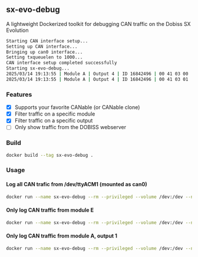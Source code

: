 ## sx-evo-debug

A lightweight Dockerized toolkit for debugging CAN traffic on the Dobiss SX Evolution

```bash
Starting CAN interface setup...
Setting up CAN interface...
Bringing up can0 interface...
Setting txqueuelen to 1000...
CAN interface setup completed successfully
Starting sx-evo-debug...
2025/03/14 19:13:55 | Module A | Output 4 | ID 16842496 | 00 41 03 00 
2025/03/14 19:13:55 | Module A | Output 4 | ID 16842496 | 00 41 03 01
```

### Features

- [x] Supports your favorite CANable (or CANable clone)
- [x] Filter traffic on a specific module
- [x] Filter traffic on a specific output
- [ ] Only show traffic from the DOBISS webserver

### Build

```bash
docker build --tag sx-evo-debug .
```

### Usage

#### Log all CAN trafic from /dev/ttyACM1 (mounted as can0)

```bash
docker run --name sx-evo-debug --rm --privileged --volume /dev:/dev --net=host -e CAN_DEVICE=/dev/ttyACM1 -e CAN_INTERFACE=can0 sx-evo-debug
```

#### Only log CAN traffic from module E

```bash
docker run --name sx-evo-debug --rm --privileged --volume /dev:/dev --net=host -e CAN_DEVICE=/dev/ttyACM1 -e CAN_INTERFACE=can0 -e DOBISS_MODULE=E sx-evo-debug
```

#### Only log CAN traffic from module A, output 1

```bash
docker run --name sx-evo-debug --rm --privileged --volume /dev:/dev --net=host -e CAN_DEVICE=/dev/ttyACM1 -e CAN_INTERFACE=can0 -e DOBISS_MODULE=E -e DOBISS_OUTPUT=1 sx-evo-debug
```
